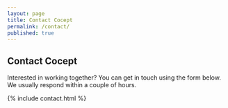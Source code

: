 ```yaml
---
layout: page
title: Contact Cocept
permalink: /contact/
published: true
---
```


## Contact Cocept

Interested in working together? You can get in touch using the form below. We usually respond within a couple of hours.

{% include contact.html %}
